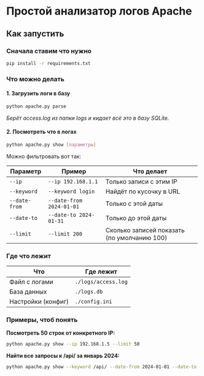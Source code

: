 
# Простой анализатор логов Apache

## Как запустить

### Сначала ставим что нужно
```bash
pip install -r requirements.txt
```

### Что можно делать

#### 1. Загрузить логи в базу
```bash
python apache.py parse
```
*Берёт access.log из папки logs и кидает всё это в базу SQLite.*

#### 2. Посмотреть что в логах
```bash
python apache.py show [параметры]
```

Можно фильтровать вот так:

| Параметр       | Пример                        | Что делает                          |
|----------------|-------------------------------|-------------------------------------|
| `--ip`         | `--ip 192.168.1.1`            | Только записи с этим IP            |
| `--keyword`    | `--keyword login`             | Найдёт по кусочку в URL            |
| `--date-from`  | `--date-from 2024-01-01`      | Только с этой даты                 |
| `--date-to`    | `--date-to 2024-01-31`        | Только до этой даты                |
| `--limit`      | `--limit 200`                 | Сколько записей показать (по умолчанию 100) |

### Где что лежит

| Что                   | Где лежит               |
|------------------------|--------------------------|
| Файл с логами         | `./logs/access.log`      |
| База данных           | `./logs.db`              |
| Настройки (конфиг)    | `./config.ini`           |

### Примеры, чтоб понять

**Посмотреть 50 строк от конкретного IP:**
```bash
python apache.py show --ip 192.168.1.5 --limit 50
```

**Найти все запросы к /api/ за январь 2024:**
```bash
python apache.py show --keyword /api/ --date-from 2024-01-01 --date-to 2024-01-31
```

